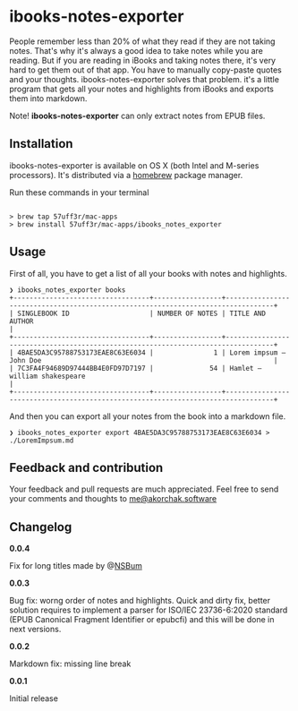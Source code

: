 # ibooks-notes-exporter

People remember less than 20% of what they read if they are not taking notes.
That's why it's always a good idea to take notes while you are reading.
But if you are reading in iBooks and taking notes there, it's very hard to get them out of that app.
You have to manually copy-paste quotes and your thoughts. ibooks-notes-exporter  solves
that problem. it's a little program that gets all your notes and highlights from iBooks and
exports them into markdown.

Note! **ibooks-notes-exporter** can only extract notes from EPUB files.


## Installation

ibooks-notes-exporter is available on OS X (both Intel and M-series processors).
It's distributed via a [homebrew](https://brew.sh/) package manager.

Run these commands in your terminal 

```shell

> brew tap 57uff3r/mac-apps
> brew install 57uff3r/mac-apps/ibooks_notes_exporter

```


## Usage

First of all, you have to get a list of all your books with notes and highlights.

```shell
❯ ibooks_notes_exporter books
+----------------------------------+-----------------+----------------------------------------------------------------------------------+
| SINGLEBOOK ID                    | NUMBER OF NOTES | TITLE AND AUTHOR                                                                 |
+----------------------------------+-----------------+----------------------------------------------------------------------------------+
| 4BAE5DA3C95788753173EAE8C63E6034 |               1 | Lorem impsum — John Doe                                                          |
| 7C3FA4F94689D97444BB4E0FD97D7197 |              54 | Hamlet — william shakespeare                                                     |
+----------------------------------+-----------------+----------------------------------------------------------------------------------+
```

And then you can export all your notes from the book into a markdown file.


```shell
❯ ibooks_notes_exporter export 4BAE5DA3C95788753173EAE8C63E6034 > ./LoremImpsum.md
```


## Feedback and contribution

Your feedback and pull requests are much appreciated.
Feel free to send your comments and thoughts to [me@akorchak.software](mailto:me@akorchak.software)


## Changelog

**0.0.4**

Fix for long titles made by @[NSBum](https://github.com/NSBum)

**0.0.3**

Bug fix: worng  order of notes and highlights. Quick and dirty fix, better solution requires to implement a parser 
for ISO/IEC 23736-6:2020 standard (EPUB Canonical Fragment Identifier or epubcfi) and this will be done in next 
versions.

**0.0.2**

Markdown fix: missing line break


**0.0.1**

Initial release


